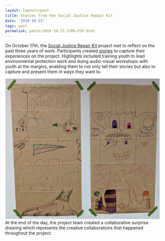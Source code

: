```yaml
---
layout: layouts/post
title: Stories from the Social Justice Repair Kit
date: '2019-10-23'
tags: post
permalink: posts/2019-10-23-SJRK-F2F.html
---
```

<p>
                    On October 17th, the
                    <a href="https://www.sojustrepairit.org/">Social Justice Repair Kit</a>
                    project met to reflect on the past three years of work. Participants created
                    <a href="http://stories.sojustrepairit.org/">stories</a>
                    to capture their experiences on the project. Highlights included training
                    youth to lead environmental protection work and doing audio-visual workshops
                    with youth at the margins, enabling them to not only tell their stories but
                    also to capture and present them in ways they want to.
                </p>
                <p>
                    <img src="images/SJRK_Drawing.png" alt="Collaborative surprise drawings by the SJRK team." /><br/>
                    At the end of the day, the project team created a collaborative surprise drawing which represents
                    the creative collaborations that happened throughout the project.
                </p>
           
